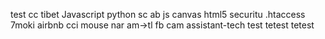 test
cc 
tibet
Javascript
python sc ab
js canvas html5
securitu .htaccess
7moki airbnb cci mouse nar am->tl fb cam assistant-tech
test 
tetest 
tetest 
